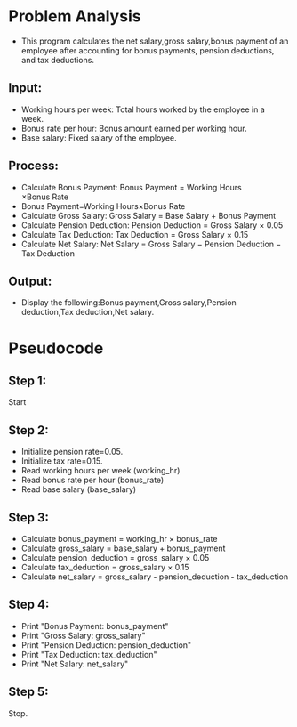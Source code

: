 # Problem Analysis
- This program calculates the net salary,gross salary,bonus payment of an employee after accounting for bonus payments, pension deductions, and tax deductions.
## Input:
- Working hours per week: Total hours worked by the employee in a week.
- Bonus rate per hour: Bonus amount earned per working hour.
- Base salary: Fixed salary of the employee.
## Process:
- Calculate Bonus Payment: Bonus Payment = Working Hours ×Bonus Rate
- Bonus Payment=Working Hours×Bonus Rate
- Calculate Gross Salary: Gross Salary = Base Salary + Bonus Payment
- Calculate Pension Deduction: Pension Deduction = Gross Salary × 0.05
- Calculate Tax Deduction: Tax Deduction = Gross Salary × 0.15
- Calculate Net Salary: Net Salary = Gross Salary − Pension Deduction − Tax Deduction
## Output:
- Display the following:Bonus payment,Gross salary,Pension deduction,Tax deduction,Net salary.
# Pseudocode
Step 1: 
-
Start

Step 2:
- 
- Initialize pension rate=0.05.
- Initialize tax rate=0.15.
- Read working hours per week (working_hr)
- Read bonus rate per hour (bonus_rate)
- Read base salary (base_salary)

Step 3: 
-

- Calculate bonus_payment = working_hr × bonus_rate
- Calculate gross_salary = base_salary + bonus_payment
- Calculate pension_deduction = gross_salary × 0.05
- Calculate tax_deduction = gross_salary × 0.15
- Calculate net_salary = gross_salary - pension_deduction - tax_deduction

Step 4: 
-

- Print "Bonus Payment: bonus_payment"
- Print "Gross Salary: gross_salary"
- Print "Pension Deduction: pension_deduction"
- Print "Tax Deduction: tax_deduction"
- Print "Net Salary: net_salary"

Step 5: 
-
Stop.
